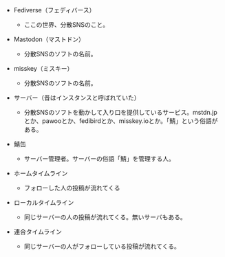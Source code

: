 * Fediverse（フェディバース）
  * ここの世界、分散SNSのこと。

* Mastodon（マストドン）
  * 分散SNSのソフトの名前。
* misskey（ミスキー）
  * 分散SNSのソフトの名前。
* サーバー（昔はインスタンスと呼ばれていた）
  * 分散SNSのソフトを動かして入り口を提供しているサービス。mstdn.jpとか、pawooとか、fedibirdとか、misskey.ioとか。「鯖」という俗語がある。
* 鯖缶
  * サーバー管理者。サーバーの俗語「鯖」を管理する人。

* ホームタイムライン
  * フォローした人の投稿が流れてくる
* ローカルタイムライン
  * 同じサーバーの人の投稿が流れてくる。無いサーバもある。
* 連合タイムライン
  * 同じサーバーの人がフォローしている投稿が流れてくる。


